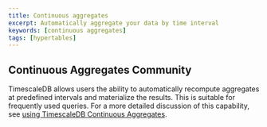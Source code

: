 ```yaml
---
title: Continuous aggregates
excerpt: Automatically aggregate your data by time interval
keywords: [continuous aggregates]
tags: [hypertables]
---
```


## Continuous Aggregates <tag type="community">Community</tag>

TimescaleDB allows users the ability to automatically recompute aggregates
at predefined intervals and materialize the results. This is suitable for
frequently used queries. For a more detailed discussion of this capability,
see [using TimescaleDB Continuous Aggregates][using-continuous-aggs].


[using-continuous-aggs]: /timescaledb/:currentVersion:/overview/core-concepts/continuous-aggregates/

